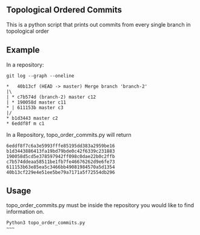 ## Topological Ordered Commits
This is a python script that prints out commits from every single branch in topological order
## Example
In a repository:
```
git log --graph --oneline
```
```
*   40b13cf (HEAD -> master) Merge branch 'branch-2'
|\
| * c7b574d (branch-2) master c12
| * 190058d master c11
* | 611153b master c3
|/
* b1d3443 master c2
* 6eddf8f m c1
```
In a Repository, topo_order_commits.py will return
```
6eddf8f7c6a3e5993fffe85195dd383a2959be16
b1d3443886413fa19bd79bde0c42f6339c231883
190058d5cd5e378597942ff098c0dae22b0c2ffb
c7b574ddeaa58511be1fb7fe46676262d9e6fe73
611153b63e85ea5c3466bb49081984570a5d1354
40b13cf229e4e51ee5be79a7171a5f72554db296
```

## Usage
topo_order_commits.py must be inside the repository you would like to find information on.
```
Python3 topo_order_commits.py
~~~


